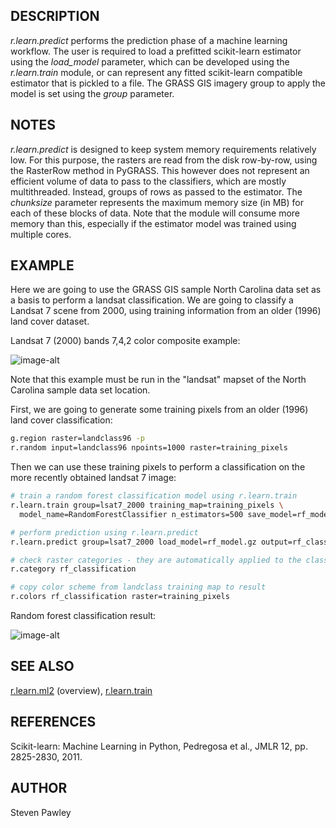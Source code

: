## DESCRIPTION

*r.learn.predict* performs the prediction phase of a machine learning
workflow. The user is required to load a prefitted scikit-learn
estimator using the *load\_model* parameter, which can be developed
using the *r.learn.train* module, or can represent any fitted
scikit-learn compatible estimator that is pickled to a file. The GRASS
GIS imagery group to apply the model is set using the *group* parameter.

## NOTES

*r.learn.predict* is designed to keep system memory requirements
relatively low. For this purpose, the rasters are read from the disk
row-by-row, using the RasterRow method in PyGRASS. This however does not
represent an efficient volume of data to pass to the classifiers, which
are mostly multithreaded. Instead, groups of rows as passed to the
estimator. The *chunksize* parameter represents the maximum memory size
(in MB) for each of these blocks of data. Note that the module will
consume more memory than this, especially if the estimator model was
trained using multiple cores.

## EXAMPLE

Here we are going to use the GRASS GIS sample North Carolina data set as
a basis to perform a landsat classification. We are going to classify a
Landsat 7 scene from 2000, using training information from an older
(1996) land cover dataset.

Landsat 7 (2000) bands 7,4,2 color composite example:

![image-alt](lsat7_2000_b742.png)

Note that this example must be run in the "landsat" mapset of the North
Carolina sample data set location.

First, we are going to generate some training pixels from an older
(1996) land cover classification:

```sh
g.region raster=landclass96 -p
r.random input=landclass96 npoints=1000 raster=training_pixels
```

Then we can use these training pixels to perform a classification on the
more recently obtained landsat 7 image:

```sh
# train a random forest classification model using r.learn.train
r.learn.train group=lsat7_2000 training_map=training_pixels \
  model_name=RandomForestClassifier n_estimators=500 save_model=rf_model.gz

# perform prediction using r.learn.predict
r.learn.predict group=lsat7_2000 load_model=rf_model.gz output=rf_classification

# check raster categories - they are automatically applied to the classification output
r.category rf_classification

# copy color scheme from landclass training map to result
r.colors rf_classification raster=training_pixels
```

Random forest classification result:

![image-alt](rfclassification.png)

## SEE ALSO

[r.learn.ml2](r.learn.ml2.md) (overview),
[r.learn.train](r.learn.train.md)

## REFERENCES

Scikit-learn: Machine Learning in Python, Pedregosa et al., JMLR 12, pp.
2825-2830, 2011.

## AUTHOR

Steven Pawley
